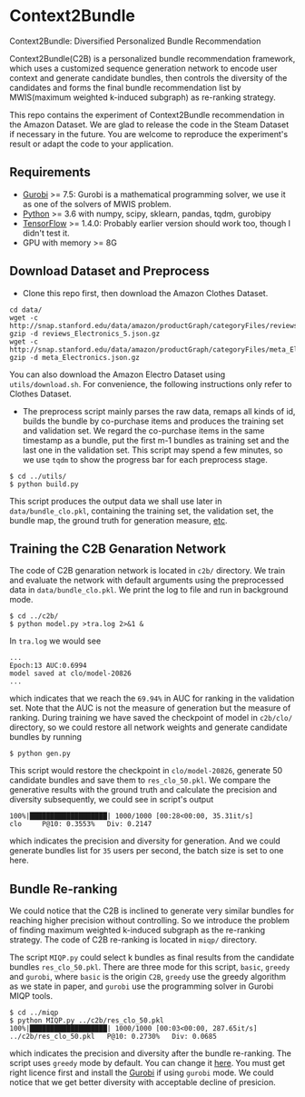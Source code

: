 # Context2Bundle
Context2Bundle: Diversified Personalized Bundle Recommendation

Context2Bundle(C2B) is a personalized bundle recommendation framework, which uses a customized sequence generation network to encode user context and generate candidate bundles, then controls the diversity of the candidates and forms the final bundle recommendation list by MWIS(maximum weighted k-induced subgraph) as re-ranking strategy.

This repo contains the experiment of Context2Bundle recommendation in the Amazon Dataset. We are glad to release the code in the Steam Dataset if necessary in the future. You are welcome to reproduce the experiment's result or adapt the code to your application.

## Requirements
* [Gurobi](http://www.gurobi.com/downloads/download-center) >= 7.5: Gurobi is a mathematical programming solver, we use it as one of the solvers of MWIS problem.
* [Python](https://www.anaconda.com/download/) >= 3.6 with numpy, scipy, sklearn, pandas, tqdm, gurobipy
* [TensorFlow](https://www.tensorflow.org/) >= 1.4.0: Probably earlier version should work too, though I didn't test it.
* GPU with memory >= 8G

## Download Dataset and Preprocess
* Clone this repo first, then download the Amazon Clothes Dataset.
```
cd data/
wget -c http://snap.stanford.edu/data/amazon/productGraph/categoryFiles/reviews_Electronics_5.json.gz
gzip -d reviews_Electronics_5.json.gz
wget -c http://snap.stanford.edu/data/amazon/productGraph/categoryFiles/meta_Electronics.json.gz
gzip -d meta_Electronics.json.gz
```
You can also download the Amazon Electro Dataset using `utils/download.sh`. For convenience, the following instructions only refer to Clothes Dataset.

* The preprocess script mainly parses the raw data, remaps all kinds of id, builds the bundle by co-purchase items and produces the training set and validation set. We regard the co-purchase items in the same timestamp as a bundle, put the first m-1 bundles as training set and the last one in the validation set. This script may spend a few minutes, so we use `tqdm` to show the progress bar for each preprocess stage.
```
$ cd ../utils/
$ python build.py
```
This script produces the output data we shall use later in `data/bundle_clo.pkl`, containing the training set, the validation set, the bundle map, the ground truth for generation measure, [etc](https://github.com/jinze1994/Context2Bundle/blob/b127cbeaeaacb7a280d02b3e00902276018d546f/utils/build.py#L130).

## Training the C2B Genaration Network
The code of C2B genaration network is located in `c2b/` directory. We train and evaluate the network with default arguments using the preprocessed data in `data/bundle_clo.pkl`. We print the log to file and run in background mode. 
```
$ cd ../c2b/
$ python model.py >tra.log 2>&1 &
```
In `tra.log` we would see
```
...
Epoch:13 AUC:0.6994
model saved at clo/model-20826
...
```
which indicates that we reach the `69.94%` in AUC for ranking in the validation set. Note that the AUC is not the measure of generation but the measure of ranking. During training we have saved the checkpoint of model in `c2b/clo/` directory, so we could restore all network weights and generate candidate bundles by running
```
$ python gen.py
```
This script would restore the checkpoint in `clo/model-20826`, generate 50 candidate bundles and save them to `res_clo_50.pkl`. We compare the generative results with the ground truth and calculate the precision and diversity subsequently, we could see in script's output
```
100%|███████████████████| 1000/1000 [00:28<00:00, 35.31it/s]
clo     P@10: 0.3553%   Div: 0.2147
```
which indicates the precision and diversity for generation. And we could generate bundles list for `35` users per second, the batch size is set to one here.

## Bundle Re-ranking
We could notice that the C2B is inclined to generate very similar bundles for reaching higher precision without controlling. So we introduce the problem of finding maximum weighted k-induced subgraph as the re-ranking strategy. The code of C2B re-ranking is located in `miqp/` directory.

The script `MIQP.py` could select k bundles as final results from the candidate bundles `res_clo_50.pkl`. There are three mode for this script, `basic`, `greedy` and `gurobi`, where `basic` is the origin `C2B`, `greedy` use the greedy algorithm as we state in paper, and `gurobi` use the programming solver in Gurobi MIQP tools.
```
$ cd ../miqp
$ python MIQP.py ../c2b/res_clo_50.pkl
100%|███████████████████| 1000/1000 [00:03<00:00, 287.65it/s]
../c2b/res_clo_50.pkl   P@10: 0.2730%   Div: 0.0685
```
which indicates the precision and diversity after the bundle re-ranking.
The script uses `greedy` mode by default. You can change it [here](https://github.com/jinze1994/Context2Bundle/blob/b127cbeaeaacb7a280d02b3e00902276018d546f/miqp/MIQP.py#L12). You must get right licence first and install the [Gurobi](http://www.gurobi.com/downloads/download-center) if using `gurobi` mode.
We could notice that we get better diversity with acceptable decline of presicion.
